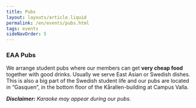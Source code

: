 ```yaml
---
title: Pubs
layout: layouts/article.liquid
permalink: /en/events/pubs.html
tags: events
sideNavOrder: 5
---
```


### EAA Pubs

We arrange student pubs where our members can get **very cheap food** together with good drinks. 
Usually we serve East Asian or Swedish dishes. This is also a big part of the Swedish student life 
and our pubs are located in “Gasquen”, in the bottom floor of the Kårallen-building at Campus Valla. 

***Disclaimer:*** *Karaoke may appear during our pubs.*

